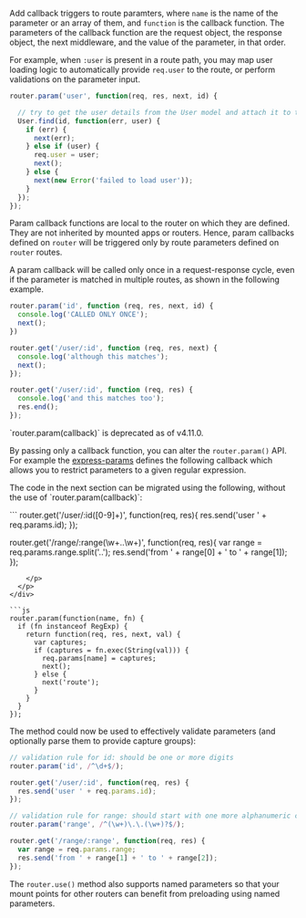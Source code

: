 Add callback triggers to route paramters, where `name` is the name of the parameter or an array of them, and `function` is the callback function. The parameters of the callback function are the request object, the response object, the next middleware, and the value of the parameter, in that order.

For example, when `:user` is present in a route path, you may map user loading logic to automatically provide `req.user` to the route, or perform validations on the parameter input.

```js
router.param('user', function(req, res, next, id) {

  // try to get the user details from the User model and attach it to the request object
  User.find(id, function(err, user) {
    if (err) {
      next(err);
    } else if (user) {
      req.user = user;
      next();
    } else {
      next(new Error('failed to load user'));
    }
  });
});
```

Param callback functions are local to the router on which they are defined. They are not inherited by mounted apps or routers. Hence, param callbacks defined on `router` will be triggered only by route parameters defined on `router` routes.

A param callback will be called only once in a request-response cycle, even if the parameter is matched in multiple routes, as shown in the following example.

```js
router.param('id', function (req, res, next, id) {
  console.log('CALLED ONLY ONCE');
  next();
})

router.get('/user/:id', function (req, res, next) {
  console.log('although this matches');
  next();
});

router.get('/user/:id', function (req, res) {
  console.log('and this matches too');
  res.end();
});
```

<div class="doc-box doc-warn">`router.param(callback)` is deprecated as of v4.11.0.</div>

By passing only a callback function, you can alter the `router.param()` API. For example the [express-params](http://github.com/expressjs/express-params) defines the following callback which allows you to restrict parameters to a given regular expression.

<div class="doc-box doc-info">
  <p>
    The code in the next section can be migrated using the following, without the use of `router.param(callback)`:
    <p>
```
router.get('/user/:id([0-9]+)', function(req, res){
    res.send('user ' + req.params.id);
});

router.get('/range/:range(\\w+\.\.\\w+)', function(req, res){
    var range = req.params.range.split('..');
    res.send('from ' + range[0] + ' to ' + range[1]);
});
```
    </p>
  </p>
</div>

```js
router.param(function(name, fn) {
  if (fn instanceof RegExp) {
    return function(req, res, next, val) {
      var captures;
      if (captures = fn.exec(String(val))) {
        req.params[name] = captures;
        next();
      } else {
        next('route');
      }
    }
  }
});
```

The method could now be used to effectively validate parameters (and optionally parse them to provide capture groups):

```js
// validation rule for id: should be one or more digits
router.param('id', /^\d+$/);

router.get('/user/:id', function(req, res) {
  res.send('user ' + req.params.id);
});

// validation rule for range: should start with one more alphanumeric characters, followed by two dots, and end with one more alphanumeric characters
router.param('range', /^(\w+)\.\.(\w+)?$/);

router.get('/range/:range', function(req, res) {
  var range = req.params.range;
  res.send('from ' + range[1] + ' to ' + range[2]);
});
```

The `router.use()` method also supports named parameters so that your mount points
for other routers can benefit from preloading using named parameters.

